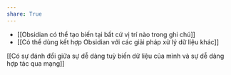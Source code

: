 ```yaml
---
share: True
---
```

- [[Obsidian có thể tạo biến tại bất cứ vị trí nào trong ghi chú]] 
- [[Có thể dùng kết hợp Obsidian với các giải pháp xử lý dữ liệu khác]]

[[Có sự đánh đổi giữa sự dễ dàng tuỳ biến dữ liệu của mình và sự dễ dàng hợp tác qua mạng]]

